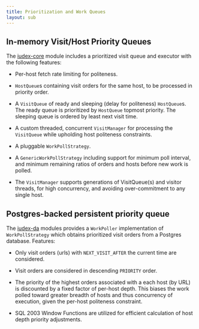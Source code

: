 ```yaml
---
title: Prioritization and Work Queues
layout: sub
---
```


## In-memory Visit/Host Priority Queues

The [iudex-core] module includes a prioritized visit queue and
executor with the following features:

* Per-host fetch rate limiting for politeness.

* `HostQueue`s containing visit orders for the same host, to be
  processed in priority order.

* A `VisitQueue` of ready and sleeping (delay for politeness)
  `HostQueue`s. The ready queue is prioritized by `HostQueue` topmost
  priority. The sleeping queue is ordered by least next visit time.

* A custom threaded, concurrent `VisitManager` for processing the
  `VisitQueue` while upholding host politeness constraints.

* A pluggable `WorkPollStrategy`.

* A `GenericWorkPollStrategy` including support for minimum poll
  interval, and minimum remaining ratios of orders and hosts before
  new work is polled.

* The `VisitManager` supports generations of VisitQueue(s) and visitor
  threads, for high concurrency, and avoiding over-commitment to any
  single host.

## Postgres-backed persistent priority queue

The [iudex-da] modules provides a `WorkPoller` implementation of
`WorkPollStrategy` which obtains prioritized visit orders from a
Postgres database. Features:

* Only visit orders (urls) with `NEXT_VISIT_AFTER` the current time are
  considered.

* Visit orders are considered in descending `PRIORITY` order.

* The priority of the highest orders associated with a each host (by
  URL) is discounted by a fixed factor of per-host depth. This biases
  the work polled toward greater breadth of hosts and thus concurrency
  of execution, given the per-host politeness constraint.

* SQL 2003 Window Functions are utilized for efficient calculation of
  host depth priority adjustments.

[iudex-core]: index.html
[iudex-da]: da/index.html
